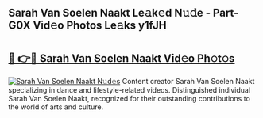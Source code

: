 ## Sarah Van Soelen Naakt Le𝚊k𝚎d N𝚞𝚍e - Part-G0X Vid𝚎o Photos Le𝚊ks y1fJH

# <h2><a href="http://fb4ndd.evod.top/?m=Sarah+Van+Soelen+Naakt">🔗 👉🔴 Sarah Van Soelen Naakt Vid𝚎o Ph𝚘t𝚘s</a></h2>

[![Sarah Van Soelen Naakt N𝚞d𝚎s](https://i.imgur.com/8V9OHl7.gif)](http://fb4ndd.evod.top/?m=Sarah+Van+Soelen+Naakt)
Content creator Sarah Van Soelen Naakt specializing in dance and lifestyle-related videos. Distinguished individual Sarah Van Soelen Naakt, recognized for their outstanding contributions to the world of arts and culture. 
